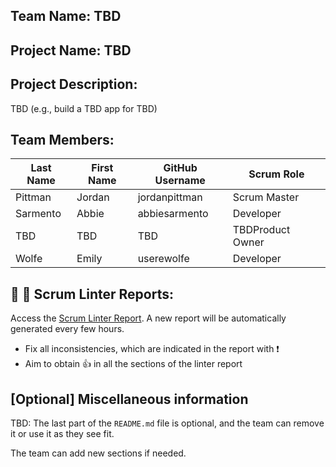 ## Team Name: TBD

## Project Name: TBD

## Project Description:
TBD (e.g., build a TBD app for TBD)

## Team Members:

Last Name       | First Name      | GitHub Username    | Scrum Role
--------------- | --------------- | ------------------ | ---------------
Pittman         | Jordan          | jordanpittman      | Scrum Master
Sarmento        | Abbie           | abbiesarmento      | Developer
TBD             | TBD             | TBD                | TBDProduct Owner
Wolfe           | Emily           | userewolfe         | Developer

## :eyes: :memo: Scrum Linter Reports:
Access the [Scrum Linter Report](https://cs.boisestate.edu/~bdit/ScrumLinter/CS471S24ScrumLinterReports/CS471-S24-Team13_bUSuOn9i3ryRug3twJcT3KYBv48dryri7OLsmdsK/). A new report will be automatically generated every few hours.
- Fix all inconsistencies, which are indicated in the report with :heavy_exclamation_mark:
- Aim to obtain :thumbsup: in all the sections of the linter report

## [Optional] Miscellaneous information
TBD: The last part of the `README.md` file is optional, and the team can remove it or use it as they see fit.

The team can add new sections if needed.
